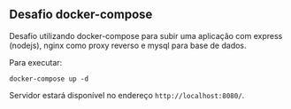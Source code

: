 ## Desafio docker-compose
Desafio utilizando docker-compose para subir uma aplicação com express (nodejs), nginx como proxy reverso e mysql para base de dados.

Para executar: 
```
docker-compose up -d
```

Servidor estará disponível no endereço ```http://localhost:8080/```.